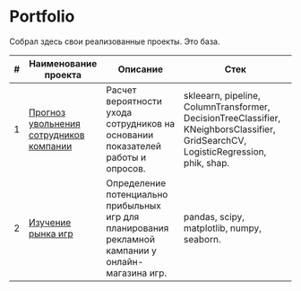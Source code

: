 # Portfolio
Собрал здесь свои реализованные проекты. Это база.


| # | Наименование проекта  | Описание | Стек |
|---|-------------|----------|------|
| 1 | [Прогноз увольнения <br>сотрудников компании](https://github.com/saminter22/data_science/tree/main/predicting_dismissal_for_hr) | Расчет  вероятности ухода сотрудников на основании показателей работы и опросов.         | skleearn, pipeline, ColumnTransformer, DecisionTreeClassifier, KNeighborsClassifier, GridSearchCV, LogisticRegression, phik, shap.     |
| 2 | [Изучение рынка игр](https://github.com/saminter22/data_science/tree/main/game_market_research)     | Определение потенциально прибыльных игр для планирования рекламной кампании у онлайн-магазина игр.  |  pandas, scipy, matplotlib, numpy, seaborn.    |
